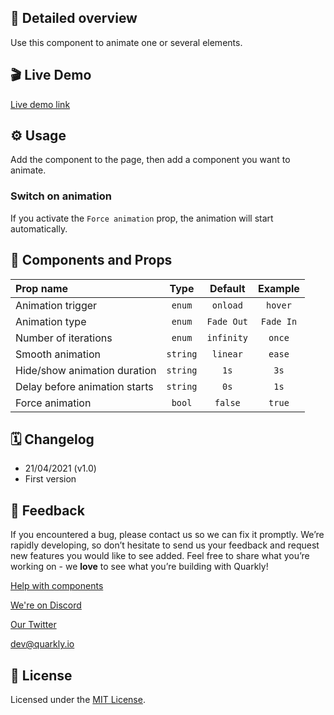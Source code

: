 ## 📖 Detailed overview

Use this component to animate one or several elements.

## 🎬 Live Demo

[Live demo link](https://quarkly-catalog.netlify.app/animation/)

## ⚙️ Usage

Add the component to the page, then add a component you want to animate.

### Switch on animation

If you activate the `Force animation` prop, the animation will start automatically.

## 🧩 Components and Props

| Prop name                     |   Type   |  Default   |  Example  |
| :---------------------------- | :------: | :--------: | :-------: |
| Animation trigger             |  `enum`  |  `onload`  |  `hover`  |
| Animation type                |  `enum`  | `Fade Out` | `Fade In` |
| Number of iterations          |  `enum`  | `infinity` |  `once`   |
| Smooth animation              | `string` |  `linear`  |  `ease`   |
| Hide/show animation duration  | `string` |    `1s`    |   `3s`    |
| Delay before animation starts | `string` |    `0s`    |   `1s`    |
| Force animation               |  `bool`  |  `false`   |  `true`   |

## 🗓 Changelog

-   21/04/2021 (v1.0)
-   First version

## 📮 Feedback

If you encountered a bug, please contact us so we can fix it promptly. We’re rapidly developing, so don’t hesitate to send us your feedback and request new features you would like to see added. Feel free to share what you’re working on - we **love** to see what you’re building with Quarkly!

[Help with components](https://community.quarkly.io/c/requests/11)

[We're on Discord](https://discord.gg/f9KhSMGX)

[Our Twitter](https://twitter.com/quarklyapp)

[dev@quarkly.io](mailto:dev@quarkly.io)

## 📝 License

Licensed under the [MIT License](./LICENSE).
